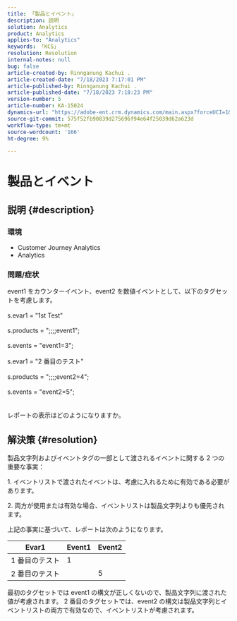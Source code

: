 ```yaml
---
title: 「製品とイベント」
description: 説明
solution: Analytics
product: Analytics
applies-to: "Analytics"
keywords: 「KCS」
resolution: Resolution
internal-notes: null
bug: false
article-created-by: Rinnganung Kachui .
article-created-date: "7/18/2023 7:17:01 PM"
article-published-by: Rinnganung Kachui .
article-published-date: "7/18/2023 7:18:23 PM"
version-number: 5
article-number: KA-15024
dynamics-url: "https://adobe-ent.crm.dynamics.com/main.aspx?forceUCI=1&pagetype=entityrecord&etn=knowledgearticle&id=9448e8a6-9f25-ee11-9cbd-6045bd006b4b"
source-git-commit: 575f52fb90839d275696f94e64f25039d62a623d
workflow-type: tm+mt
source-wordcount: '166'
ht-degree: 9%

---
```


# 製品とイベント

## 説明 {#description}


### <b>環境</b>

- Customer Journey Analytics
- Analytics




### <b>問題/症状</b>

event1 をカウンターイベント、event2 を数値イベントとして、以下のタグセットを考慮します。
<br><br>s.evar1 = &quot;1st Test&quot;<br><br>s.products = &quot;;;;;event1&quot;;<br><br>s.events = &quot;event1=3&quot;;<br><br>s.evar1 = &quot;2 番目のテスト&quot;<br><br>s.products = &quot;;;;;event2=4&quot;;<br><br>s.events = &quot;event2=5&quot;;
<br> <br><br>
レポートの表示はどのようになりますか。


## 解決策 {#resolution}


製品文字列およびイベントタグの一部として渡されるイベントに関する 2 つの重要な事実：

1. イベントリストで渡されたイベントは、考慮に入れるために有効である必要があります。

2. 両方が使用または有効な場合、イベントリストは製品文字列よりも優先されます。

上記の事実に基づいて、レポートは次のようになります。


| Evar1 | Event1 | Event2 |
| --- | --- | --- |
| 1 番目のテスト | 1 |   |
| 2 番目のテスト |   | 5 |




最初のタグセットでは event1 の構文が正しくないので、製品文字列に渡された値が考慮されます。 2 番目のタグセットでは、event2 の構文は製品文字列とイベントリストの両方で有効なので、イベントリストが考慮されます。
